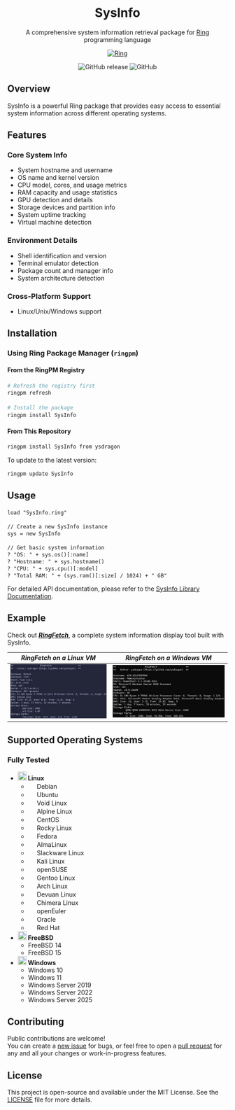 <div align="center">

# SysInfo

A comprehensive system information retrieval package for [Ring](https://ring-lang.net/) programming language

[![Ring](https://img.shields.io/badge/Made%20with-Ring-2D54CB)](https://ring-lang.net/)

![GitHub release](https://img.shields.io/github/v/release/ysdragon/SysInfo)
![GitHub](https://img.shields.io/github/license/ysdragon/SysInfo)
</div>

## Overview

SysInfo is a powerful Ring package that provides easy access to essential system information across different operating systems.

## Features

### Core System Info
- System hostname and username
- OS name and kernel version
- CPU model, cores, and usage metrics
- RAM capacity and usage statistics
- GPU detection and details
- Storage devices and partition info
- System uptime tracking
- Virtual machine detection

### Environment Details
- Shell identification and version
- Terminal emulator detection
- Package count and manager info
- System architecture detection

### Cross-Platform Support
- Linux/Unix/Windows support


## Installation

### Using Ring Package Manager (`ringpm`)

#### From the RingPM Registry
```bash
# Refresh the registry first
ringpm refresh

# Install the package
ringpm install SysInfo
```

#### From This Repository
```bash
ringpm install SysInfo from ysdragon
```

To update to the latest version:
```bash
ringpm update SysInfo
```

## Usage

```ring
load "SysInfo.ring"

// Create a new SysInfo instance
sys = new SysInfo

// Get basic system information
? "OS: " + sys.os()[:name]
? "Hostname: " + sys.hostname()
? "CPU: " + sys.cpu()[:model]
? "Total RAM: " + (sys.ram()[:size] / 1024) + " GB"
```

For detailed API documentation, please refer to the [SysInfo Library Documentation](./docs/API.md).

## Example
Check out ***[RingFetch](https://github.com/ysdragon/SysInfo/tree/main/examples)***, a complete system information display tool built with SysInfo.

|*RingFetch on a Linux VM*                                                                                   | *RingFetch on a Windows VM*                                                                           |
|-----------------------------------------------------------------------------------|----------------------------------------------------------------------------|
|  ![](examples/img//ringfetch_linux.png)                                      |  ![](examples/img/ringfetch_win.png)                               |
                                                      

## Supported Operating Systems
### Fully Tested
- **<img width="20" height="20" src="https://www.kernel.org/theme/images/logos/favicon.png" /> Linux**
    - <img width="16" height="16" src="https://www.debian.org/favicon.ico" /> Debian
    - <img width="16" height="16" src="https://netplan.readthedocs.io/en/latest/_static/favicon.png" /> Ubuntu
    - <img width="16" height="16" src="https://voidlinux.org/assets/img/favicon.png" /> Void Linux
    - <img width="16" height="16" src="https://www.alpinelinux.org/alpine-logo.ico" /> Alpine Linux
    - <img width="16" height="16" src="https://www.centos.org/assets/img/favicon.png" /> CentOS
    - <img width="16" height="16" src="https://rockylinux.org/favicon.png" /> Rocky Linux
    - <img width="16" height="16" src="https://fedoraproject.org/favicon.ico" /> Fedora
    - <img width="16" height="16" src="https://almalinux.org/fav/favicon.ico" /> AlmaLinux
    - <img width="16" height="16" src="http://www.slackware.com/favicon.ico" /> Slackware Linux
    - <img width="16" height="16" src="https://github.com/bin456789/reinstall/assets/7548515/f74b3d5b-085f-4df3-bcc9-8a9bd80bb16d" /> Kali Linux
    - <img width="16" height="16" src="https://static.opensuse.org/favicon.ico" /> openSUSE
    - <img width="16" height="16" src="https://www.gentoo.org/assets/img/logo/gentoo-g.png" /> Gentoo Linux
    - <img width="16" height="16" src="https://archlinux.org/static/favicon.png" /> Arch Linux
    - <img width="16" height="16" src="https://www.devuan.org/ui/img/favicon.ico" /> Devuan Linux
    - <img width="16" height="16" src="https://chimera-linux.org/assets/icons/favicon48.png" /> Chimera Linux
    - <img width="16" height="16" src="https://www.openeuler.org/favicon.ico" /> openEuler
    - <img width="16" height="16" src="https://www.oracle.com/asset/web/favicons/favicon-32.png" /> Oracle
    - <img width="16" height="16" src="https://www.redhat.com/favicon.ico" /> Red Hat
- **<img width="20" height="20" src="https://www.freebsd.org/favicon.ico" /> FreeBSD**
    - FreeBSD 14
    - FreeBSD 15
- **<img width="20" height="20" src="https://blogs.windows.com/wp-content/uploads/prod/2022/09/cropped-Windows11IconTransparent512-32x32.png" /> Windows**
  - Windows 10
  - Windows 11
  - Windows Server 2019
  - Windows Server 2022
  - Windows Server 2025

## Contributing
Public contributions are welcome!  
You can create a [new issue](https://github.com/ysdragon/SysInfo/issues/new) for bugs, or feel free to open a [pull request](https://github.com/ysdragon/SysInfo/pulls) for any and all your changes or work-in-progress features.

## License
This project is open-source and available under the MIT License. See the [LICENSE](https://github.com/ysdragon/SysInfo/blob/main/LICENSE) file for more details.
